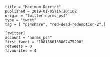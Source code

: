 ```
title = "Maximum Derrick"
published = 2019-01-05T16:20:16Z
origin = "twitter-norms_ps4"
type = "tweet"
tag = [ "ps4share", "red-dead-redemption-2",]

[twitter]
account = "norms_ps4"
first_tweet = "1081586188807475200"
retweets = 0
favourites = 4
```

<p class='image'><img src='https://mnf.m17s.net/2019/01/05/DwKQ54JW0AEdCr1.jpg' alt=''></p>

